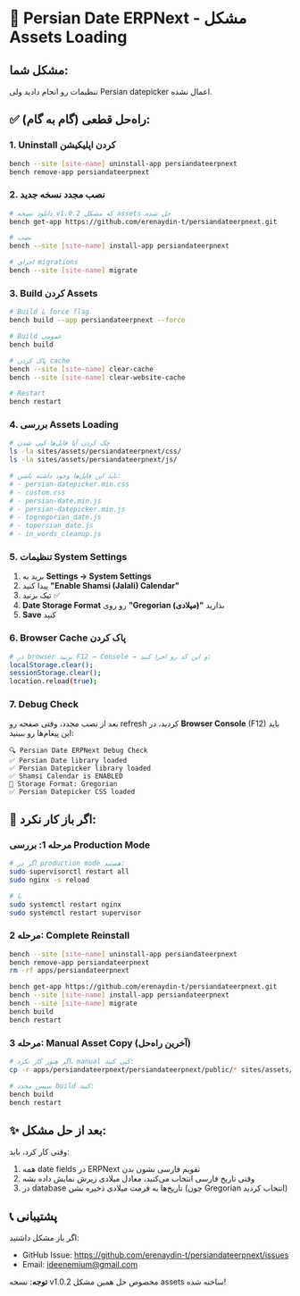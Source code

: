 # 🔧 Persian Date ERPNext - مشکل Assets Loading

## مشکل شما:
تنظیمات رو انجام دادید ولی Persian datepicker اعمال نشده.

## ✅ راه‌حل قطعی (گام به گام):

### 1. **Uninstall کردن اپلیکیشن**
```bash
bench --site [site-name] uninstall-app persiandateerpnext
bench remove-app persiandateerpnext
```

### 2. **نصب مجدد نسخه جدید**
```bash
# دانلود نسخه v1.0.2 که مشکل assets حل شده
bench get-app https://github.com/erenaydin-t/persiandateerpnext.git

# نصب
bench --site [site-name] install-app persiandateerpnext

# اجرای migrations
bench --site [site-name] migrate
```

### 3. **Build کردن Assets**
```bash
# Build با force flag
bench build --app persiandateerpnext --force

# Build عمومی
bench build

# پاک کردن cache
bench --site [site-name] clear-cache
bench --site [site-name] clear-website-cache

# Restart
bench restart
```

### 4. **بررسی Assets Loading**
```bash
# چک کردن آیا فایل‌ها کپی شدن
ls -la sites/assets/persiandateerpnext/css/
ls -la sites/assets/persiandateerpnext/js/

# باید این فایل‌ها وجود داشته باشن:
# - persian-datepicker.min.css
# - custom.css
# - persian-date.min.js
# - persian-datepicker.min.js
# - togregorian_date.js
# - topersian_date.js
# - in_words_cleanup.js
```

### 5. **تنظیمات System Settings**
1. برید به **Settings → System Settings**
2. پیدا کنید **"Enable Shamsi (Jalali) Calendar"**
3. تیک بزنید ✅
4. **Date Storage Format** رو روی **"Gregorian (میلادی)"** بذارید
5. **Save** کنید

### 6. **Browser Cache پاک کردن**
```bash
# در browser بزنید F12 → Console → و این کد رو اجرا کنید:
localStorage.clear();
sessionStorage.clear();
location.reload(true);
```

### 7. **Debug Check**
بعد از نصب مجدد، وقتی صفحه رو refresh کردید، در **Browser Console** (F12) باید این پیغام‌ها رو ببینید:
```
🔍 Persian Date ERPNext Debug Check
✅ Persian Date library loaded
✅ Persian Datepicker library loaded
✅ Shamsi Calendar is ENABLED
📅 Storage Format: Gregorian
✅ Persian Datepicker CSS loaded
```

## 🐛 اگر باز کار نکرد:

### مرحله 1: بررسی Production Mode
```bash
# اگر در production mode هستید:
sudo supervisorctl restart all
sudo nginx -s reload

# یا
sudo systemctl restart nginx
sudo systemctl restart supervisor
```

### مرحله 2: Complete Reinstall
```bash
bench --site [site-name] uninstall-app persiandateerpnext
bench remove-app persiandateerpnext
rm -rf apps/persiandateerpnext

bench get-app https://github.com/erenaydin-t/persiandateerpnext.git
bench --site [site-name] install-app persiandateerpnext
bench --site [site-name] migrate
bench build
bench restart
```

### مرحله 3: Manual Asset Copy (آخرین راه‌حل)
```bash
# اگر هنوز کار نکرد، manual کپی کنید:
cp -r apps/persiandateerpnext/persiandateerpnext/public/* sites/assets/persiandateerpnext/

# سپس مجدد build کنید:
bench build
bench restart
```

## ✨ بعد از حل مشکل:

وقتی کار کرد، باید:
1. همه date fields در ERPNext تقویم فارسی نشون بدن
2. وقتی تاریخ فارسی انتخاب می‌کنید، معادل میلادی زیرش نمایش داده بشه
3. در database تاریخ‌ها به فرمت میلادی ذخیره بشن (چون Gregorian انتخاب کردید)

## 📞 پشتیبانی
اگر باز مشکل داشتید:
- GitHub Issue: https://github.com/erenaydin-t/persiandateerpnext/issues  
- Email: ideenemium@gmail.com

**توجه**: نسخه v1.0.2 مخصوص حل همین مشکل assets ساخته شده!
